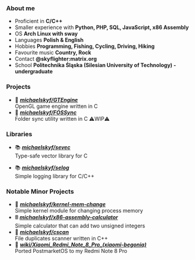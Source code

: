 ### About me
- Proficient in **C/C++**
- Smaller experience with **Python, PHP, SQL, JavaScript, x86 Assembly**
- OS **Arch Linux with sway**
- Languages **Polish & English**
- Hobbies **Programming, Fishing, Cycling, Driving, Hiking**
- Favourite music **Country, Rock**
- Contact **@skyflighter:matrix.org**
- School **Politechnika Śląska (Silesian University of Technology) - undergraduate**

### Projects

- 📘 [***michaelskyf/GTEngine***](https://github.com/michaelskyf/GTEngine) <br>
  OpenGL game engine written in C
- 📁 [***michaelskyf/FOSSync***](https://github.com/michaelskyf/FOSSync) <br>
  Folder sync utility written in C ⚠️WIP⚠️
  
### Libraries
- 📚 [***michaelskyf/sevec***](https://github.com/michaelskyf/sevec) <br>
  Type-safe vector library for C 

- 📚 [***michaelskyf/selog***](https://github.com/michaelskyf/selog) <br>
  Simple logging library for C/C++

### Notable Minor Projects
- 🐧 [***michaelskyf/kernel-mem-change***](https://github.com/michaelskyf/kernel-mem-change) <br>
  Simple kernel module for changing process memory
- 🖩 [***michaelskyf/x86-assembly-calculator***](https://github.com/michaelskyf/x86-assembly-calculator) <br>
  Simple calculator that can add two unsigned integers
- 📁 [***michaelskyf/cscan***](https://github.com/michaelskyf/cscan) <br>
  File duplicates scanner written in C++
- 📱 [***wiki/Xiaomi_Redmi_Note_8_Pro_(xiaomi-begonia)***](https://wiki.postmarketos.org/wiki/Xiaomi_Redmi_Note_8_Pro_(xiaomi-begonia)) <br>
  Ported PostmarketOS to my Redmi Note 8 Pro
